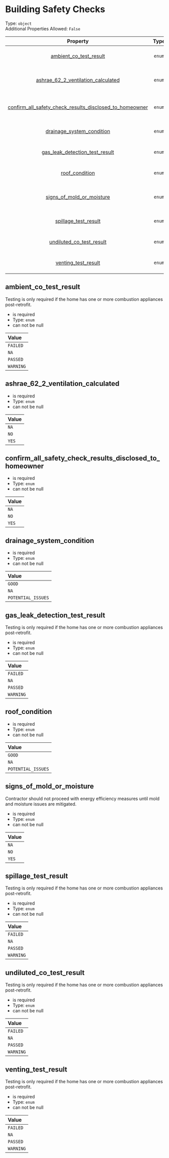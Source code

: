
Building Safety Checks
======================
  
Type: `object`  
Additional Properties Allowed: `False`  
  

|Property|Type|Required|Nullable|Format|Title|
| :---: | :---: | :---: | :---: | :---: | :---: |
|[ambient_co_test_result](#ambient_co_test_result)|`enum`|:white_check_mark:|False||Ambient CO test result|
|[ashrae_62_2_ventilation_calculated](#ashrae_62_2_ventilation_calculated)|`enum`|:white_check_mark:|False||ASHRAE 62.2 ventilation calculated|
|[confirm_all_safety_check_results_disclosed_to_homeowner](#confirm_all_safety_check_results_disclosed_to_homeowner)|`enum`|:white_check_mark:|False||ASHRAE 62.2 ventilation calculated|
|[drainage_system_condition](#drainage_system_condition)|`enum`|:white_check_mark:|False||Drainage system condition|
|[gas_leak_detection_test_result](#gas_leak_detection_test_result)|`enum`|:white_check_mark:|False||Ambient CO test result|
|[roof_condition](#roof_condition)|`enum`|:white_check_mark:|False||Drainage system condition|
|[signs_of_mold_or_moisture](#signs_of_mold_or_moisture)|`enum`|:white_check_mark:|False||ASHRAE 62.2 ventilation calculated|
|[spillage_test_result](#spillage_test_result)|`enum`|:white_check_mark:|False||Ambient CO test result|
|[undiluted_co_test_result](#undiluted_co_test_result)|`enum`|:white_check_mark:|False||Ambient CO test result|
|[venting_test_result](#venting_test_result)|`enum`|:white_check_mark:|False||Ambient CO test result|

## ambient_co_test_result
  
Testing is only required if the home has one or more combustion appliances post-retrofit.  
  

- is required
- Type: `enum`
- can not be null
  

|Value|
| :--- |
|`FAILED`|
|`NA`|
|`PASSED`|
|`WARNING`|

## ashrae_62_2_ventilation_calculated
  
  
  

- is required
- Type: `enum`
- can not be null
  

|Value|
| :--- |
|`NA`|
|`NO`|
|`YES`|

## confirm_all_safety_check_results_disclosed_to_homeowner
  
  
  

- is required
- Type: `enum`
- can not be null
  

|Value|
| :--- |
|`NA`|
|`NO`|
|`YES`|

## drainage_system_condition
  
  
  

- is required
- Type: `enum`
- can not be null
  

|Value|
| :--- |
|`GOOD`|
|`NA`|
|`POTENTIAL_ISSUES`|

## gas_leak_detection_test_result
  
Testing is only required if the home has one or more combustion appliances post-retrofit.  
  

- is required
- Type: `enum`
- can not be null
  

|Value|
| :--- |
|`FAILED`|
|`NA`|
|`PASSED`|
|`WARNING`|

## roof_condition
  
  
  

- is required
- Type: `enum`
- can not be null
  

|Value|
| :--- |
|`GOOD`|
|`NA`|
|`POTENTIAL_ISSUES`|

## signs_of_mold_or_moisture
  
Contractor should not proceed with energy efficiency measures until mold and moisture issues are mitigated.  
  

- is required
- Type: `enum`
- can not be null
  

|Value|
| :--- |
|`NA`|
|`NO`|
|`YES`|

## spillage_test_result
  
Testing is only required if the home has one or more combustion appliances post-retrofit.  
  

- is required
- Type: `enum`
- can not be null
  

|Value|
| :--- |
|`FAILED`|
|`NA`|
|`PASSED`|
|`WARNING`|

## undiluted_co_test_result
  
Testing is only required if the home has one or more combustion appliances post-retrofit.  
  

- is required
- Type: `enum`
- can not be null
  

|Value|
| :--- |
|`FAILED`|
|`NA`|
|`PASSED`|
|`WARNING`|

## venting_test_result
  
Testing is only required if the home has one or more combustion appliances post-retrofit.  
  

- is required
- Type: `enum`
- can not be null
  

|Value|
| :--- |
|`FAILED`|
|`NA`|
|`PASSED`|
|`WARNING`|
